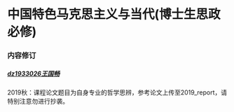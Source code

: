 # 中国特色马克思主义与当代(博士生思政必修)


### 内容修订
##### [dz1933026王国畅](https://github.com/Benjamin15122)
2019秋：课程论文题目为自身专业的哲学思辨，参考论文上传至2019_report，请特别注意勿进行抄袭。